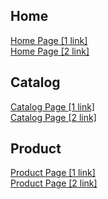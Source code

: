 ## Home

<a href="pet-zlatmax.web.app">Home Page [1 link]</a> \
<a href="pet-zlatmax.firebaseapp.com">Home Page [2 link]</a>

## Catalog

<a href="pet-zlatmax.web.app/catalog.html">Catalog Page [1 link]</a> \
<a href="pet-zlatmax.firebaseapp.com/catalog.html">Catalog Page [2 link]</a>

## Product

<a href="pet-zlatmax.web.app/product.html">Product Page [1 link]</a> \
<a href="pet-zlatmax.firebaseapp.com/product.html">Product Page [2 link]</a>
